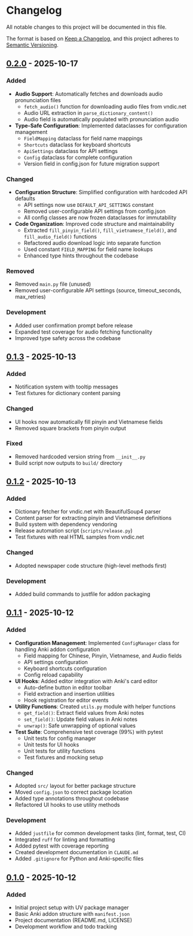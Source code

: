 # Changelog

All notable changes to this project will be documented in this file.

The format is based on [Keep a Changelog](https://keepachangelog.com/en/1.1.0/),
and this project adheres to [Semantic Versioning](https://semver.org/spec/v2.0.0.html).

## [0.2.0] - 2025-10-17

### Added

- **Audio Support**: Automatically fetches and downloads audio pronunciation files
  - `fetch_audio()` function for downloading audio files from vndic.net
  - Audio URL extraction in `parse_dictionary_content()`
  - Audio field is automatically populated with pronunciation audio
- **Type-Safe Configuration**: Implemented dataclasses for configuration management
  - `FieldMapping` dataclass for field name mappings
  - `Shortcuts` dataclass for keyboard shortcuts
  - `ApiSettings` dataclass for API settings
  - `Config` dataclass for complete configuration
  - Version field in config.json for future migration support

### Changed

- **Configuration Structure**: Simplified configuration with hardcoded API defaults
  - API settings now use `DEFAULT_API_SETTINGS` constant
  - Removed user-configurable API settings from config.json
  - All config classes are now frozen dataclasses for immutability
- **Code Organization**: Improved code structure and maintainability
  - Extracted `fill_pinyin_field()`, `fill_vietnamese_field()`, and `fill_audio_field()` functions
  - Refactored audio download logic into separate function
  - Used constant `FIELD_MAPPING` for field name lookups
  - Enhanced type hints throughout the codebase

### Removed

- Removed `main.py` file (unused)
- Removed user-configurable API settings (source, timeout_seconds, max_retries)

### Development

- Added user confirmation prompt before release
- Expanded test coverage for audio fetching functionality
- Improved type safety across the codebase

## [0.1.3] - 2025-10-13

### Added

- Notification system with tooltip messages
- Test fixtures for dictionary content parsing

### Changed

- UI hooks now automatically fill pinyin and Vietnamese fields
- Removed square brackets from pinyin output

### Fixed

- Removed hardcoded version string from `__init__.py`
- Build script now outputs to `build/` directory

## [0.1.2] - 2025-10-13

### Added

- Dictionary fetcher for vndic.net with BeautifulSoup4 parser
- Content parser for extracting pinyin and Vietnamese definitions
- Build system with dependency vendoring
- Release automation script (`scripts/release.py`)
- Test fixtures with real HTML samples from vndic.net

### Changed

- Adopted newspaper code structure (high-level methods first)

### Development

- Added build commands to justfile for addon packaging

## [0.1.1] - 2025-10-12

### Added

- **Configuration Management**: Implemented `ConfigManager` class for handling Anki addon configuration
  - Field mapping for Chinese, Pinyin, Vietnamese, and Audio fields
  - API settings configuration
  - Keyboard shortcuts configuration
  - Config reload capability
- **UI Hooks**: Added editor integration with Anki's card editor
  - Auto-define button in editor toolbar
  - Field extraction and insertion utilities
  - Hook registration for editor events
- **Utility Functions**: Created `utils.py` module with helper functions
  - `get_field()`: Extract field values from Anki notes
  - `set_field()`: Update field values in Anki notes
  - `unwrap()`: Safe unwrapping of optional values
- **Test Suite**: Comprehensive test coverage (99%) with pytest
  - Unit tests for config manager
  - Unit tests for UI hooks
  - Unit tests for utility functions
  - Test fixtures and mocking setup

### Changed

- Adopted `src/` layout for better package structure
- Moved `config.json` to correct package location
- Added type annotations throughout codebase
- Refactored UI hooks to use utility methods

### Development

- Added `justfile` for common development tasks (lint, format, test, CI)
- Integrated `ruff` for linting and formatting
- Added pytest with coverage reporting
- Created development documentation in `CLAUDE.md`
- Added `.gitignore` for Python and Anki-specific files

## [0.1.0] - 2025-10-12

### Added

- Initial project setup with UV package manager
- Basic Anki addon structure with `manifest.json`
- Project documentation (README.md, LICENSE)
- Development workflow and todo tracking

[0.2.0]: https://github.com/yourusername/autodefine-cn-vn/compare/v0.1.3...v0.2.0
[0.1.3]: https://github.com/yourusername/autodefine-cn-vn/compare/v0.1.2...v0.1.3
[0.1.2]: https://github.com/yourusername/autodefine-cn-vn/compare/v0.1.1...v0.1.2
[0.1.1]: https://github.com/yourusername/autodefine-cn-vn/compare/v0.1.0...v0.1.1
[0.1.0]: https://github.com/yourusername/autodefine-cn-vn/releases/tag/v0.1.0
